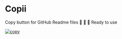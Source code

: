 # Copii
Copy button for GitHub Readme files 🎉 🎉 🎉  Ready to use


[![copy](https://cdn.jsdelivr.net/gh/lalit2005/copii@master/assets/copy.svg)](https://copii.vercel.app/?ct=.logos%20{¬ß≈%20%20%20%20max-width:%2040vw;¬ß≈%20%20%20%20display:%20flex;¬ß≈%20%20%20%20justify-content:%20space-evenly;¬ß≈%20%20%20%20margin-left:%20auto;¬ß≈%20%20%20%20margin-right:%20auto;¬ß≈}¬ß≈¬ß≈.custom%20{¬ß≈%20%20%20%20max-height:%20100px;¬ß≈}¬ß≈&tm=blk&lg=https://avatars.githubusercontent.com/u/69138026?s=60&v=4)
